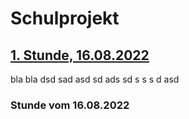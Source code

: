# Schulprojekt

## [1. Stunde, 16.08.2022](#1)
bla bla
dsd
sad
asd
sd
ads
sd
s
s
s
d
asd
### <a name="1"></a> Stunde vom 16.08.2022


